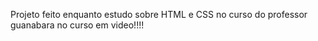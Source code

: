 Projeto feito enquanto estudo sobre HTML e CSS no curso do professor guanabara no curso em video!!!!
